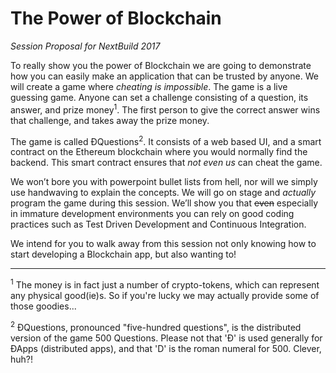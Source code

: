 The Power of Blockchain
=======================
*Session Proposal for NextBuild 2017*

To really show you the power of Blockchain we are going to demonstrate how you can easily make an application that can be trusted by anyone. We will create a game where *cheating is impossible*. The game is a live guessing game. Anyone can set a challenge consisting of a question, its answer, and prize money<sup>1</sup>. The first person to give the correct answer wins that challenge, and takes away the prize money.

The game is called ÐQuestions<sup>2</sup>. It consists of a web based UI, and a smart contract on the Ethereum blockchain where you would normally find the backend. This smart contract ensures that *not even us* can cheat the game.

We won’t bore you with powerpoint bullet lists from hell, nor will we simply use handwaving to explain the concepts. We will go on stage and *actually* program the game during this session. We’ll show you that ~~even~~ especially in immature development environments you can rely on good coding practices such as Test Driven Development and Continuous Integration.

We intend for you to walk away from this session not only knowing how to start developing a Blockchain app, but also wanting to!


<hr />
<sup>1</sup> The money is in fact just a number of crypto-tokens, which can represent any physical good(ie)s. So if you're lucky we may actually provide some of those goodies...

<sup>2</sup> ÐQuestions, pronounced "five-hundred questions", is the distributed version of the game 500 Questions. Please not that 'Ð' is used generally for ÐApps (distributed apps), and that 'D' is the roman numeral for 500. Clever, huh?!